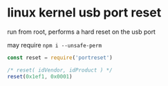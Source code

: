 # linux kernel usb port reset
run from root, performs a hard reset on the usb port

may require `npm i --unsafe-perm`

```js
const reset = require('portreset')

/* reset( idVendor, idProduct ) */
reset(0x1ef1, 0x0001)
```

